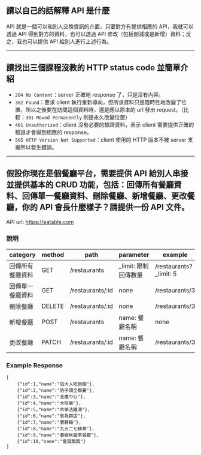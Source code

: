 ## 請以自己的話解釋 API 是什麼

API 就是一個可以和別人交換資訊的介面，只要對方有提供相應的 API，我就可以透過 API 得到對方的資料，也可以透過 API 修改（包括刪減或是新增）資料；反之，我也可以提供 API 給別人進行上述行為。

---

## 請找出三個課程沒教的 HTTP status code 並簡單介紹

- `204 No Content`：server 正確地 response 了，只是沒有內容。
- `302 Found`：要求 client 執行重新導向，但所求資料只是臨時性地改變了位置，所以之後要在訪問這個資料時，還是應以原本的 url 發出 request。（比較：`301 Moved Permanently` 則是永久改變位置）
- `401 Unauthorized`：client 沒有必要的驗證資料，表示 client 需要提供正確的驗證才會得到相應的 response。
- `505 HTTP Version Not Supported`：client 使用的 HTTP 版本不被 server 支援所以發生錯誤。

---

## 假設你現在是個餐廳平台，需要提供 API 給別人串接並提供基本的 CRUD 功能，包括：回傳所有餐廳資料、回傳單一餐廳資料、刪除餐廳、新增餐廳、更改餐廳，你的 API 會長什麼樣子？請提供一份 API 文件。

API url: https://eatable.com

### 說明

category       | method | path             | parameter        | example
---------------|--------|------------------|------------------|--------
回傳所有餐廳資料 | GET     | /restaurants     | _limit: 限制回傳數量| /restaurants?_limit: 5
回傳單一餐廳資料 | GET     | /restaurants/:id | none             | /restaurants/3
刪除餐廳        | DELETE  | /restaurants/:id | none             | /restaurants/3
新增餐廳        | POST    | /restaurants     | name: 餐廳名稱    | none
更改餐廳        | PATCH   | /restaurants/:id | name: 餐廳名稱    | /restaurants/3

### Example Response

```
[
	{"id":1,"name":"包大人吃到飽"},
	{"id":2,"name":"豹子頭全都要"},
	{"id":3,"name":"金鷹中心"},
	{"id":4,"name":"大快樂"},
	{"id":5,"name":"古拳法雞湯"},
	{"id":6,"name":"有為餅店"},
	{"id":7,"name":"豐夥輪"},
	{"id":8,"name":"九五二七精華"},
	{"id":9,"name":"春樹秋霜茶餐廳"},
	{"id":10,"name":"雪風飄飄"}
]
```